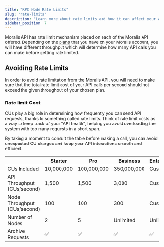 ```yaml
---
title: "RPC Node Rate Limits"
slug: "rate-limits"
description: "Learn more about rate limits and how it can affect your API usage."
sidebar_position: 7
---
```


Moralis API has rate limit mechanism placed on each of the Moralis API offered. Depending on the [plans](https://moralis.io/pricing/) that you have on your Moralis account, you will have different throughput which will determine how many API calls you can make before getting rate limited.

## Avoiding Rate Limits

In order to avoid rate limitation from the Moralis API, you will need to make sure that the total rate limit cost of your API calls per second should not exceed the given throughout of your chosen plan.

### Rate limit Cost

CUs play a big role in determining how frequently you can send API requests, thanks to something called rate limits. Think of rate limit costs as a way to keep track of your "API health", helping you avoid overloading the system with too many requests in a short span.

By taking a moment to consult the table before making a call, you can avoid unexpected CU charges and keep your API interactions smooth and efficient.

|                              | Starter    | Pro         | Business    | Enterprise |
| ---------------------------- | ---------- | ----------- | ----------- | ---------- |
| CUs Included                 | 10,000,000 | 100,000,000 | 350,000,000 | Custom     |
| API Throughput (CUs/second)  | 1,500      | 1,500       | 3,000       | Custom     |
| Node Throughput (CUs/second) | 100        | 100         | 300         | Custom     |
| Number of Nodes              | 2          | 5           | Unlimited   | Unlimited  |
| Archive Requests             | ✅         | ✅          | ✅          | ✅         |
